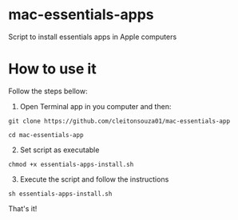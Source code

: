 # mac-essentials-apps
Script to install essentials apps in Apple computers

# How to use it
Follow the steps bellow:

1. Open Terminal app in you computer and then:

`git clone https://github.com/cleitonsouza01/mac-essentials-app`

`cd mac-essentials-app`

2. Set script as executable

`chmod +x essentials-apps-install.sh`

3. Execute the script and follow the instructions

`sh essentials-apps-install.sh`

That's it!

